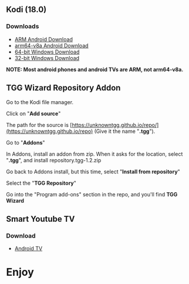 ## Kodi (18.0)

### Downloads

* [ARM Android Download](http://mirrors.kodi.tv/releases/android/arm/kodi-18.0-Leia-armeabi-v7a.apk)
* [arm64-v8a Android Download](http://mirrors.kodi.tv/releases/android/arm64-v8a/kodi-18.0-Leia-arm64-v8a.apk)
* [64-bit Windows Download](http://mirrors.kodi.tv/releases/windows/win64/kodi-18.0-Leia-x64.exe)
* [32-bit Windows Download](http://mirrors.kodi.tv/releases/windows/win32/kodi-18.0-Leia-x86.exe)

__NOTE: Most android phones and android TVs are ARM, not arm64-v8a.__

## TGG Wizard Repository Addon

Go to the Kodi file manager.

Click on "**Add source**"

The path for the source is [https://unknowntgg.github.io/repo/](https://unknowntgg.github.io/repo) (Give it the name "**.tgg**").

Go to "**Addons**"

In Addons, install an addon from zip. When it asks for the location, select "**.tgg**", and install repository.tgg-1.2.zip

Go back to Addons install, but this time, select "**Install from repository**"

Select the "**TGG Repository**"

Go into the "Program add-ons" section in the repo, and you'll find **TGG Wizard**

## Smart Youtube TV

### Download

* [Android TV](https://github.com/yuliskov/SmartYouTubeTV/releases/download/stable/smartyoutubetv_latest.apk)

# Enjoy
